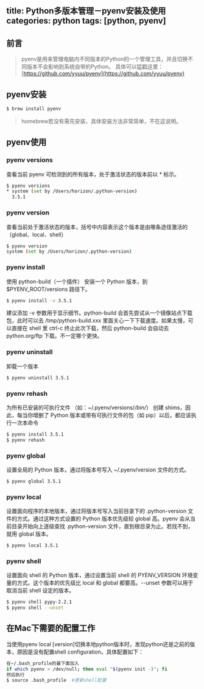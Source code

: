 title: Python多版本管理－pyenv安装及使用
categories: python
tags: [python, pyenv]
---
## 前言
> pyenv是用来管理电脑内不同版本的Python的一个管理工具，并且切换不同版本不会影响到系统自带的Python。
> 具体可以猛戳这里：[https://github.com/yyuu/pyenv](https://github.com/yyuu/pyenv)

## pyenv安装
```bash
$ brew install pyenv
```

> homebrew若没有需先安装，具体安装方法非常简单，不在这说明。

<!-- more -->

## pyenv使用

### pyenv versions
查看当前 pyenv 可检测到的所有版本，处于激活状态的版本前以 * 标示。
```bash
$ pyenv versions
* system (set by /Users/horizon/.python-version)
  3.5.1
```

### pyenv version
查看当前处于激活状态的版本，括号中内容表示这个版本是由哪条途径激活的（global、local、shell）
```bash
$ pyenv version
system (set by /Users/horizon/.python-version)
```

### pyenv install
使用 python-build（一个插件） 安装一个 Python 版本，到 $PYENV_ROOT/versions 路径下。
```bash
$ pyenv install -v 3.5.1
```

建议添加 -v 参数用于显示细节。python-build 会首先尝试从一个镜像站点下载包，此时可以去 /tmp/python-build.xxx 里面关心一下下载速度。如果太慢，可以直接在 shell 里 ctrl-c 终止此次下载，然后 python-build 会自动去 python.org/ftp 下载。不一定哪个更快。 

### pyenv uninstall
卸载一个版本
```bash
$ pyenv uninstall 3.5.1
```

### pyenv rehash
为所有已安装的可执行文件 （如：~/.pyenv/versions/*/bin/*） 创建 shims，因此，每当你增删了 Python 版本或带有可执行文件的包（如 pip）以后，都应该执行一次本命令
```bash
$ pyenv install 3.5.1
$ pyenv rehash
```

### pyenv global
设置全局的 Python 版本，通过将版本号写入 ~/.pyenv/version 文件的方式。
```bash
$ pyenv global 3.5.1
```

### pyenv local
设置面向程序的本地版本，通过将版本号写入当前目录下的 .python-version 文件的方式。通过这种方式设置的 Python 版本优先级较 global 高。pyenv 会从当前目录开始向上逐级查找 .python-version 文件，直到根目录为止。若找不到，就用 global 版本。
```bash
$ pyenv local 3.5.1
```

### pyenv shell
设置面向 shell 的 Python 版本，通过设置当前 shell 的 PYENV_VERSION 环境变量的方式。这个版本的优先级比 local 和 global 都要高。--unset 参数可以用于取消当前 shell 设定的版本。
```bash
$ pyenv shell pypy-2.2.1
$ pyenv shell --unset
```


## 在Mac下需要的配置工作

当使用pyenv local [version]切换本地python版本时，发现python还是之前的版本，原因是没有配置shell configuration，具体配置如下：
```bash
在~/.bash_profile的最下面加入
if which pyenv > /dev/null; then eval "$(pyenv init -)"; fi
然后执行
$ source .bash_profile  #更新shell配置
```
